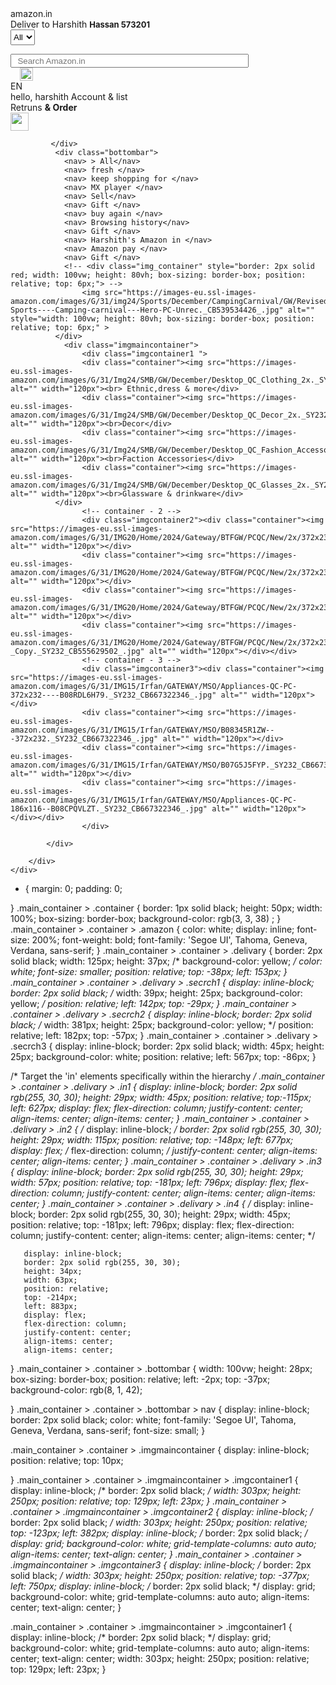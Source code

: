 <!DOCTYPE html>
<html lang="en">
<head>
    <meta charset="UTF-8">
    <meta name="viewport" content="width=device-width, initial-scale=1.0">
    <title>Document</title>
    <link rel="stylesheet" href="style.css">
</head>

<body>
    <div class="main_container">
        <div class="container">
            <div class="amazon">
                amazon<p style="font-size: small; display: inline;">.in</p>
                <img src="https://encrypted-tbn0.gstatic.com/images?q=tbn:ANd9GcRSjRjU7BYztR0V8SXzUwEmWmNWeK7pSQkKRUjzIR2l7j08mUvEeZkrzuhXHFPwKGEpW1nU&s"
                    alt="" style="width: 12px;">
             </div>
             <div class="delivary">
                Deliver to Harshith
                <b style="font-size: small;">Hassan 573201</b>
                <div class="secrch1">
                    <form action="/post">
                        <div class="adress"></div>
                        <select style=" width: 39px;height: 25px;">
                            <option selected="selected" value="aps">All Categories</option>
                            <option value="alexa-skills">Alexa Skills</option>
                            <option value="ecomerce-devices">ecomerce Devices</option>
                            <option value="fashion">ecomerce Fashion</option>
                            <option value="nowstore">ecomerce Fresh</option>
                            <option value="ecomerce-pharmacy">ecomerce Pharmacy</option>
                            <option value="appliances">Appliances</option>
                            <option value="mobile-apps">Apps &amp; Games</option>
                            <option value="audible">Audible Audiobooks</option>
                            <option value="baby">Baby</option>
                            <option value="beauty">Beauty</option>
                            <option value="stripbooks">Books</option>
                            <option value="automotive">Car &amp; Motorbike</option>
                            <option value="apparel">Clothing &amp; Accessories</option>
                            <option value="collectibles">Collectibles</option>
                            <option value="computers">Computers &amp; Accessories</option>
                            <option value="todays-deals">Deals</option>
                            <option value="electronics">Electronics</option>
                            <option value="furniture">Furniture</option>
                            <option value="lawngarden">Garden &amp; Outdoors</option>
                            <option value="gift-cards">Gift Cards</option>
                            <option value="grocery">Grocery &amp; Gourmet Foods</option>
                            <option value="hpc">Health &amp; Personal Care</option>
                            <option value="kitchen">Home &amp; Kitchen</option>
                            <option value="industrial">Industrial &amp; Scientific</option>
                            <option value="jewelry">Jewellery</option>
                            <option value="digital-text">Kindle Store</option>
                            <option value="luggage">Luggage &amp; Bags</option>
                            <option value="luxury-beauty">Luxury Beauty</option>
                            <option value="dvd">Movies &amp; TV Shows</option>
                            <option value="digital-music">MP3 Music</option>
                            <option value="popular">Music</option>
                            <option value="mi">Musical Instruments</option>
                            <option value="office-products">Office Products</option>
                            <option value="pets">Pet Supplies</option>
                            <option value="instant-video">Prime Video</option>
                            <option value="shoes">Shoes &amp; Handbags</option>
                            <option value="software">Software</option>
                            <option value="sporting">Sports, Fitness &amp; Outdoors</option>
                            <option value="specialty-aps-sns">Subscribe &amp; Save</option>
                         <option value="home-improvement">Tools &amp; Home Improvement</option>
                            <option value="toys">Toys &amp; Games</option>
                            <option value="under-ten-dollars">Under ₹500</option>
                            <option value="videogames">Video Games</option>
                            <option value="watches">Watches</option>
                        </select>
                </div>
                <div class="secrch2">
                    <form action="/post">
                        <input type="text" id="text" placeholder="&nbsp; Search Amazon.in"
                            style="width: 381px; height: 22px;">
                        <label for="text"></label>
                    </form>
                </div>
                <div class="secrch3">
                    <img src="https://img.icons8.com/?size=100&id=132&format=png" alt="" width="21px"
                        style="position: relative;left: 15px;">
                </div>
                <div class="in1">EN</b>
                </div>
                <div class="in2">
                    hello, harshith Account & list
                </div>
                <div class="in3">
                    Retruns <b>& Order</b>
                </div>
                <div class="in4">
                    <img src="https://png.pngtree.com/png-clipart/20190904/original/pngtree-gray-linear-shopping-cart-vector-icon-png-image_4490278.jpg"
                        alt="" width="29px">
                </div>

             </div>
              <div class="bottombar">
                <nav> > All</nav>
                <nav> fresh </nav>
                <nav> keep shopping for </nav>
                <nav> MX player </nav>
                <nav> Sell</nav>
                <nav> Gift </nav>
                <nav> buy again </nav>
                <nav> Browsing history</nav>
                <nav> Gift </nav>
                <nav> Harshith's Amazon in </nav>
                <nav> Amazon pay </nav>
                <nav> Gift </nav>
                <!-- <div class="img_container" style="border: 2px solid red; width: 100vw; height: 80vh; box-sizing: border-box; position: relative; top: 6px;"> -->
                    <img src="https://images-eu.ssl-images-amazon.com/images/G/31/img24/Sports/December/CampingCarnival/GW/Revised/5298-Sports----Camping-carnival---Hero-PC-Unrec._CB539534426_.jpg" alt="" style="width: 100vw; height: 80vh; box-sizing: border-box; position: relative; top: 6px;" >
              </div>
                <div class="imgmaincontainer">
                    <div class="imgcontainer1 ">
                    <div class="container"><img src="https://images-eu.ssl-images-amazon.com/images/G/31/Img24/SMB/GW/December/Desktop_QC_Clothing_2x._SY232_CB540581077_.jpg" alt="" width="120px"><br> Ethnic,dress & more</div>
                    <div class="container"><img src="https://images-eu.ssl-images-amazon.com/images/G/31/Img24/SMB/GW/December/Desktop_QC_Decor_2x._SY232_CB540581077_.jpg" alt="" width="120px"><br>Decor</div>
                    <div class="container"><img src="https://images-eu.ssl-images-amazon.com/images/G/31/Img24/SMB/GW/December/Desktop_QC_Fashion_Accessories_2x._SY232_CB540581077_.jpg" alt="" width="120px"><br>Faction Accessories</div>
                    <div class="container"><img src="https://images-eu.ssl-images-amazon.com/images/G/31/Img24/SMB/GW/December/Desktop_QC_Glasses_2x._SY232_CB540581077_.jpg" alt="" width="120px"><br>Glassware & drinkware</div>
              </div>
                    <!-- container - 2 -->
                    <div class="imgcontainer2"><div class="container"><img src="https://images-eu.ssl-images-amazon.com/images/G/31/IMG20/Home/2024/Gateway/BTFGW/PCQC/New/2x/372x232_Home_furnishings_2._SY232_CB555629502_.jpg" alt="" width="120px"></div>
                    <div class="container"><img src="https://images-eu.ssl-images-amazon.com/images/G/31/IMG20/Home/2024/Gateway/BTFGW/PCQC/New/2x/372x232_Home_decor_1._SY232_CB555629502_.jpg" alt="" width="120px"></div>
                    <div class="container"><img src="https://images-eu.ssl-images-amazon.com/images/G/31/IMG20/Home/2024/Gateway/BTFGW/PCQC/New/2x/372x232_Home_storage_1._SY232_CB555629502_.jpg" alt="" width="120px"></div>
                    <div class="container"><img src="https://images-eu.ssl-images-amazon.com/images/G/31/IMG20/Home/2024/Gateway/BTFGW/PCQC/New/2x/372x232_Home_lighting_2_-_Copy._SY232_CB555629502_.jpg" alt="" width="120px"></div></div>
                    <!-- container - 3 -->
                    <div class="imgcontainer3"><div class="container"><img src="https://images-eu.ssl-images-amazon.com/images/G/31/IMG15/Irfan/GATEWAY/MSO/Appliances-QC-PC-372x232----B08RDL6H79._SY232_CB667322346_.jpg" alt="" width="120px"></div>
                    <div class="container"><img src="https://images-eu.ssl-images-amazon.com/images/G/31/IMG15/Irfan/GATEWAY/MSO/B08345R1ZW---372x232._SY232_CB667322346_.jpg" alt="" width="120px"></div>
                    <div class="container"><img src="https://images-eu.ssl-images-amazon.com/images/G/31/IMG15/Irfan/GATEWAY/MSO/B07G5J5FYP._SY232_CB667322346_.jpg" alt="" width="120px"></div>
                    <div class="container"><img src="https://images-eu.ssl-images-amazon.com/images/G/31/IMG15/Irfan/GATEWAY/MSO/Appliances-QC-PC-186x116--B08CPQVLZT._SY232_CB667322346_.jpg" alt="" width="120px"></div></div>
                    </div>
                
            </div>
            
        </div>
    </div>
    
</body>

</html>



* {
    margin: 0;
    padding: 0;
    
}
.main_container > .container {
    border: 1px solid black;
    height: 50px;
    width: 100%;
    box-sizing: border-box;
     background-color: rgb(3, 3, 38) ; 
}
.main_container > .container  > .amazon {
     color: white;
     display: inline;
     font-size: 200%;
     font-weight: bold;
     font-family: 'Segoe UI', Tahoma, Geneva, Verdana, sans-serif;
}
.main_container > .container  > .delivary {
    border: 2px solid black;
    width: 125px;
    height: 37px;
     /* background-color: yellow; */
     color: white;
     font-size: smaller;
     position: relative;
     top: -38px;
     left: 153px;
}
.main_container > .container  > .delivary > .secrch1 {
    display: inline-block;
    border: 2px solid black;
    /* width: 39px;
    height: 25px;
    background-color: yellow; */
    position: relative;
    left: 142px;
    top: -29px;
}
.main_container > .container  > .delivary > .secrch2 {
    display: inline-block;
    border: 2px solid black;
    /* width: 381px;
    height: 25px;
    background-color: yellow; */
    position: relative;
    left: 182px;
    top: -57px;
}
.main_container > .container  > .delivary > .secrch3 {
    display: inline-block;
    border: 2px solid black;
    width: 45px;
    height: 25px;
    background-color: white;
    position: relative;
    left: 567px;
    top: -86px;
}

/* Target the 'in' elements specifically within the hierarchy */
.main_container > .container > .delivary > .in1 {
    display: inline-block;
    border: 2px solid rgb(255, 30, 30);
    height: 29px;
    width: 45px; position: relative;
    top:-115px;
    left: 627px;
    display: flex;
    flex-direction: column; 
    justify-content: center; 
    align-items: center;
    align-items: center;
}
.main_container > .container > .delivary > .in2 {
    /* display: inline-block; */
    border: 2px solid rgb(255, 30, 30);
    height: 29px;
    width: 115px; 
    position: relative;
    top: -148px;
    left: 677px;
    display: flex;
    /* flex-direction: column;  */
    justify-content: center; 
    align-items: center;
    align-items: center;
}
.main_container > .container > .delivary > .in3 {
       display: inline-block;
       border: 2px solid rgb(255, 30, 30);
       height: 29px;
       width: 57px; position: relative;
       top: -181px;
       left: 796px;
       display: flex;
       flex-direction: column; 
       justify-content: center; 
       align-items: center;
       align-items: center;
}
.main_container > .container > .delivary > .in4 {
       /* display: inline-block;
       border: 2px solid rgb(255, 30, 30);
       height: 29px;
       width: 45px; position: relative;
       top: -181px;
       left: 796px;
       display: flex;
       flex-direction: column; 
       justify-content: center; 
       align-items: center;
       align-items: center; */

       display: inline-block;
       border: 2px solid rgb(255, 30, 30);
       height: 34px;
       width: 63px;
       position: relative;
       top: -214px;
       left: 883px;
       display: flex;
       flex-direction: column;
       justify-content: center;
       align-items: center;
       align-items: center;
}
.main_container > .container > .bottombar {
    width: 100vw;
    height: 28px;
    box-sizing: border-box;
    position: relative;
    left: -2px;
    top: -37px;
    background-color: rgb(8, 1, 42);

    
}
.main_container > .container > .bottombar > nav {
    display: inline-block; 
    border: 2px solid black;
    color: white;
    font-family: 'Segoe UI', Tahoma, Geneva, Verdana, sans-serif;
    font-size: small;
}

.main_container > .container >  .imgmaincontainer {
    display: inline-block; 
    position: relative; 
    top: 10px;
   
}
.main_container > .container >  .imgmaincontainer > .imgcontainer1 {
     display: inline-block;
     /* border: 2px solid black; */
     width: 303px;
     height: 250px;
     position: relative;
     top: 129px;
     left: 23px;
}
.main_container > .container >  .imgmaincontainer > .imgcontainer2 {
     display: inline-block;
     /* border: 2px solid black; */
     width: 303px;
     height: 250px;
     position: relative;
     top: -123px;
     left: 382px;
     display: inline-block;
    /* border: 2px solid black; */
    display: grid;
    background-color: white;
    grid-template-columns: auto auto;
    align-items: center;
    text-align: center;
}
.main_container > .container >  .imgmaincontainer > .imgcontainer3 {
     display: inline-block;
     /* border: 2px solid black; */
     width: 303px;
     height: 250px;
     position: relative;
     top: -377px;
     left: 750px;
     display: inline-block;
     /* border: 2px solid black; */
     display: grid;
     background-color: white;
     grid-template-columns: auto auto;
     align-items: center;
     text-align: center;
}

.main_container > .container >  .imgmaincontainer > .imgcontainer1 {
    display: inline-block;
    /* border: 2px solid black; */
    display: grid;
    background-color: white;
    grid-template-columns: auto auto;
    align-items: center;
    text-align: center;
    width: 303px;
    height: 250px;
    position: relative;
    top: 129px;
    left: 23px;
}
